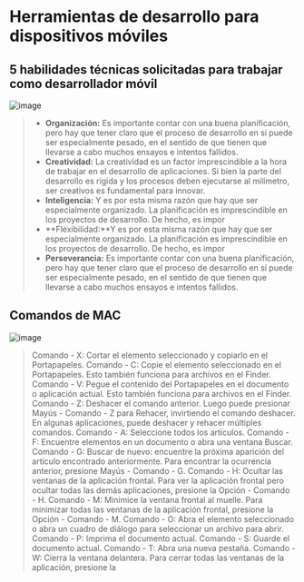 # Herramientas de desarrollo para dispositivos móviles


##  5 habilidades técnicas solicitadas para trabajar como desarrollador móvil
 ![image](https://hrmcdn-13a1c.kxcdn.com/images/hr-sg/content-images/arina_nov_remote_working_wfh_pandemic_hybrid_work_123rf.jpg )
 
> - **Organización:** Es importante contar con una buena planificación, pero hay que tener claro que el proceso de desarrollo en sí puede ser especialmente pesado, en el sentido de que tienen que llevarse a cabo muchos ensayos e intentos fallidos. 
> - **Creatividad:** La creatividad es un factor imprescindible a la hora de trabajar en el desarrollo de aplicaciones. Si bien la parte del desarrollo es rígida y los procesos deben ejecutarse al milímetro, ser creativos es fundamental para innovar. 
> - **Inteligencia:** Y es por esta misma razón que hay que ser especialmente organizado. La planificación es imprescindible en los proyectos de desarrollo. De hecho, es impor
> - **Flexibilidad:**Y es por esta misma razón que hay que ser especialmente organizado. La planificación es imprescindible en los proyectos de desarrollo. De hecho, es impor
> - **Perseverancia:** Es importante contar con una buena planificación, pero hay que tener claro que el proceso de desarrollo en sí puede ser especialmente pesado, en el sentido de que tienen que llevarse a cabo muchos ensayos e intentos fallidos.


## Comandos de MAC
 ![image](https://s3.amazonaws.com/helpjuice-static/helpjuice_production%2Fuploads%2Fupload%2Fimage%2F7944%2Fdirect%2F1610958113191-Screenshot+2021-01-18+at+10.13.28.png)

> Comando - X: Cortar el elemento seleccionado y copiarlo en el Portapapeles.
> Comando - C: Copie el elemento seleccionado en el Portapapeles. Esto también funciona para archivos en el Finder.
> Comando - V: Pegue el contenido del Portapapeles en el documento o aplicación actual. Esto también funciona para archivos en el Finder.
> Comando - Z: Deshacer el comando anterior. Luego puede presionar Mayús - Comando - Z para Rehacer, invirtiendo el comando deshacer. En algunas aplicaciones, puede deshacer y rehacer múltiples comandos.
> Comando - A: Seleccione todos los artículos.
> Comando - F: Encuentre elementos en un documento o abra una ventana Buscar.
> Comando - G: Buscar de nuevo: encuentre la próxima aparición del artículo encontrado anteriormente. Para encontrar la ocurrencia anterior, presione Mayús - Comando - G.
> Comando - H: Ocultar las ventanas de la aplicación frontal. Para ver la aplicación frontal pero ocultar todas las demás aplicaciones, presione la Opción - Comando - H.
> Comando - M: Minimice la ventana frontal al muelle. Para minimizar todas las ventanas de la aplicación frontal, presione la Opción - Comando - M.
> Comando - O: Abra el elemento seleccionado o abra un cuadro de diálogo para seleccionar un archivo para abrir.
> Comando - P: Imprima el documento actual.
> Comando - S: Guarde el documento actual.
> Comando - T: Abra una nueva pestaña.
> Comando - W: Cierra la ventana delantera. Para cerrar todas las ventanas de la aplicación, presione la
